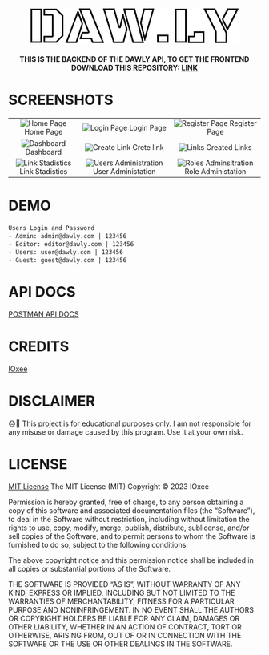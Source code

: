 <div align="center">  
    <img src="public/assets/img/logo.png" alt="DAWLY LOGO">
    <h4>THIS IS THE BACKEND OF THE DAWLY API, TO GET THE FRONTEND DOWNLOAD THIS REPOSITORY: <a href="https://github.com/IOxee/DAWLYConnection">LINK</a></h4>
</div>


# SCREENSHOTS
| | | |
|:-------------------------:|:-------------------------:|:-------------------------:|
|![Home Page](https://user-images.githubusercontent.com/48241519/232336152-31cdb2db-35f9-4c05-ac12-855a8bb7407b.png) Home Page|![Login Page](https://user-images.githubusercontent.com/48241519/232336360-f946fa80-3d66-4b56-a0ef-aa140259e571.png) Login Page|![Register Page](https://user-images.githubusercontent.com/48241519/232336402-5aad6dbd-89f9-4e75-9983-c7dfbee2b958.png) Register Page|
|![Dashboard](https://user-images.githubusercontent.com/48241519/232336492-1c16b9d0-dd5a-4adf-b5cf-bd10d742845c.png) Dashboard|![Create Link](https://user-images.githubusercontent.com/48241519/232336521-ea869d5e-5c7c-48d7-b4b7-3439ab031b3b.png) Crete link|![Links](https://user-images.githubusercontent.com/48241519/232336574-5c675480-7df5-41f6-9edd-5fcde98874d7.png) Created Links
|![Link Stadistics](https://user-images.githubusercontent.com/48241519/232336584-db9c7868-d3eb-49af-a362-dd8ddbac06b8.png) Link Stadistics|![Users Administration](https://user-images.githubusercontent.com/48241519/232336602-33f582bc-2189-41c2-b431-65d22352464a.png) User Administation|![Roles Adminsitration](https://user-images.githubusercontent.com/48241519/232336635-0a6523f7-bc44-4e19-a392-86c583f7e6d3.png) Role Administation|


# DEMO
    Users Login and Password
    - Admin: admin@dawly.com | 123456
    - Editor: editor@dawly.com | 123456
    - Users: user@dawly.com | 123456
    - Guest: guest@dawly.com | 123456


# API DOCS
[POSTMAN API DOCS](https://documenter.getpostman.com/view/24627546/2s93kz75yN#bb3f99d3-c770-4056-9e5b-d00b76bbbef6)


# CREDITS
[IOxee](https://github.com/IOxee)

# DISCLAIMER
😞🙏 This project is for educational purposes only. I am not responsible for any misuse or damage caused by this program. Use it at your own risk.

# LICENSE
[MIT License](https://mit-license.org/)
The MIT License (MIT)
Copyright © 2023 IOxee

Permission is hereby granted, free of charge, to any person obtaining a copy of this software and associated documentation files (the “Software”), to deal in the Software without restriction, including without limitation the rights to use, copy, modify, merge, publish, distribute, sublicense, and/or sell copies of the Software, and to permit persons to whom the Software is furnished to do so, subject to the following conditions:

The above copyright notice and this permission notice shall be included in all copies or substantial portions of the Software.

THE SOFTWARE IS PROVIDED “AS IS”, WITHOUT WARRANTY OF ANY KIND, EXPRESS OR IMPLIED, INCLUDING BUT NOT LIMITED TO THE WARRANTIES OF MERCHANTABILITY, FITNESS FOR A PARTICULAR PURPOSE AND NONINFRINGEMENT. IN NO EVENT SHALL THE AUTHORS OR COPYRIGHT HOLDERS BE LIABLE FOR ANY CLAIM, DAMAGES OR OTHER LIABILITY, WHETHER IN AN ACTION OF CONTRACT, TORT OR OTHERWISE, ARISING FROM, OUT OF OR IN CONNECTION WITH THE SOFTWARE OR THE USE OR OTHER DEALINGS IN THE SOFTWARE.
